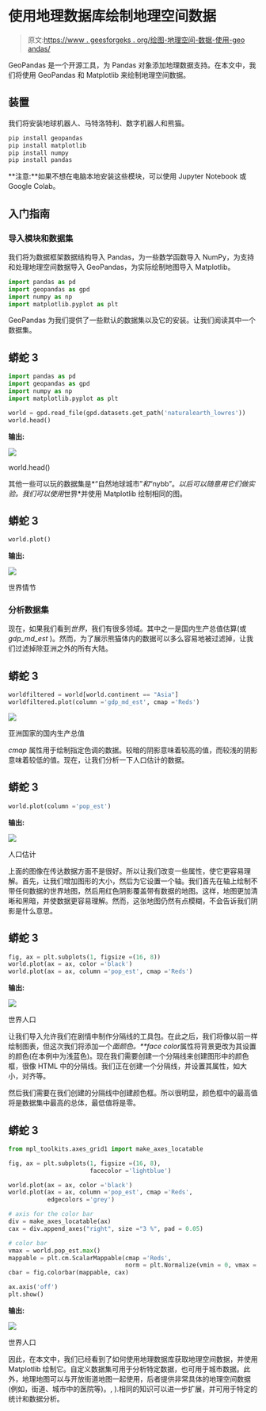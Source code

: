 # 使用地理数据库绘制地理空间数据

> 原文:[https://www . geesforgeks . org/绘图-地理空间-数据-使用-geo andas/](https://www.geeksforgeeks.org/plotting-geospatial-data-using-geopandas/)

GeoPandas 是一个开源工具，为 Pandas 对象添加地理数据支持。在本文中，我们将使用 GeoPandas 和 Matplotlib 来绘制地理空间数据。

## 装置

我们将安装地球机器人、马特洛特利、数字机器人和熊猫。

```py
pip install geopandas
pip install matplotlib
pip install numpy
pip install pandas

```

**注意:**如果不想在电脑本地安装这些模块，可以使用 Jupyter Notebook 或 Google Colab。

## 入门指南

### 导入模块和数据集

我们将为数据框架数据结构导入 Pandas，为一些数学函数导入 NumPy，为支持和处理地理空间数据导入 GeoPandas，为实际绘制地图导入 Matplotlib。

```py
import pandas as pd
import geopandas as gpd
import numpy as np
import matplotlib.pyplot as plt
```

GeoPandas 为我们提供了一些默认的数据集以及它的安装。让我们阅读其中一个数据集。

## 蟒蛇 3

```py
import pandas as pd
import geopandas as gpd
import numpy as np
import matplotlib.pyplot as plt

world = gpd.read_file(gpd.datasets.get_path('naturalearth_lowres'))
world.head()
```

**输出:**

![](img/3e5e2548d9eb3a46a33947c36cfe3acc.png)

world.head()

其他一些可以玩的数据集是*“自然地球城市”*和*“nybb”。*以后可以随意用它们做实验。我们可以使用*世界*并使用 Matplotlib 绘制相同的图。

## 蟒蛇 3

```py
world.plot()
```

**输出:**

![](img/d86b18631b4c4a2367e553a2984c3edc.png)

世界情节

### 分析数据集

现在，如果我们看到*世界*，我们有很多领域。其中之一是国内生产总值估算(或 *gdp_md_est* )。然而，为了展示熊猫体内的数据可以多么容易地被过滤掉，让我们过滤掉除亚洲之外的所有大陆。

## 蟒蛇 3

```py
worldfiltered = world[world.continent == "Asia"]
worldfiltered.plot(column ='gdp_md_est', cmap ='Reds')
```

![](img/928111f36122648033ea6f6cadca5849.png)

亚洲国家的国内生产总值

*cmap* 属性用于绘制指定色调的数据。较暗的阴影意味着较高的值，而较浅的阴影意味着较低的值。现在，让我们分析一下人口估计的数据。

## 蟒蛇 3

```py
world.plot(column ='pop_est')
```

**输出:**

![](img/e4b06e885a6f8a928363b168c118a269.png)

人口估计

上面的图像在传达数据方面不是很好。所以让我们改变一些属性，使它更容易理解。首先，让我们增加图形的大小，然后为它设置一个轴。我们首先在轴上绘制不带任何数据的世界地图，然后用红色阴影覆盖带有数据的地图。这样，地图更加清晰和黑暗，并使数据更容易理解。然而，这张地图仍然有点模糊，不会告诉我们阴影是什么意思。

## 蟒蛇 3

```py
fig, ax = plt.subplots(1, figsize =(16, 8))
world.plot(ax = ax, color ='black')
world.plot(ax = ax, column ='pop_est', cmap ='Reds')
```

**输出:**

![](img/72571fd53025e474e8d78db8101e4530.png)

世界人口

让我们导入允许我们在剧情中制作分隔线的工具包。在此之后，我们将像以前一样绘制图表，但这次我们将添加一个*面颜色。**face color*属性将背景更改为其设置的颜色(在本例中为浅蓝色)。现在我们需要创建一个分隔线来创建图形中的颜色框，很像 HTML 中的分隔线。我们正在创建一个分隔线，并设置其属性，如大小，对齐等。

然后我们需要在我们创建的分隔线中创建颜色框。所以很明显，颜色框中的最高值将是数据集中最高的总体，最低值将是零。

## 蟒蛇 3

```py
from mpl_toolkits.axes_grid1 import make_axes_locatable

fig, ax = plt.subplots(1, figsize =(16, 8),
                       facecolor ='lightblue')

world.plot(ax = ax, color ='black')
world.plot(ax = ax, column ='pop_est', cmap ='Reds',
           edgecolors ='grey')

# axis for the color bar
div = make_axes_locatable(ax)
cax = div.append_axes("right", size ="3 %", pad = 0.05)

# color bar
vmax = world.pop_est.max()
mappable = plt.cm.ScalarMappable(cmap ='Reds',
                                 norm = plt.Normalize(vmin = 0, vmax = vmax))
cbar = fig.colorbar(mappable, cax)

ax.axis('off')
plt.show()
```

**输出:**

![](img/1791444f68c37e59476b0c726887c13b.png)

世界人口

因此，在本文中，我们已经看到了如何使用地理数据库获取地理空间数据，并使用 Matplotlib 绘制它。自定义数据集可用于分析特定数据，也可用于城市数据。此外，地理地图可以与开放街道地图一起使用，后者提供非常具体的地理空间数据(例如，街道、城市中的医院等)。, ).相同的知识可以进一步扩展，并可用于特定的统计和数据分析。